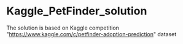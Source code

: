 # Kaggle_PetFinder_solution
The solution is based on Kaggle competition "https://www.kaggle.com/c/petfinder-adoption-prediction" dataset
